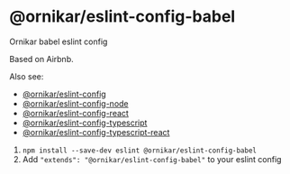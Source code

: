 # @ornikar/eslint-config-babel

Ornikar babel eslint config

Based on Airbnb.

Also see:

- [@ornikar/eslint-config](https://github.com/ornikar/eslint-configs/tree/master/%40ornikar/eslint-config)
- [@ornikar/eslint-config-node](https://github.com/ornikar/eslint-configs/tree/master/%40ornikar/eslint-config-node)
- [@ornikar/eslint-config-react](https://github.com/ornikar/eslint-configs/tree/master/%40ornikar/eslint-config-react)
- [@ornikar/eslint-config-typescript](https://github.com/ornikar/eslint-configs/tree/master/%40ornikar/eslint-config-typescript)
- [@ornikar/eslint-config-typescript-react](https://github.com/ornikar/eslint-configs/tree/master/%40ornikar/eslint-config-typescript-react)

1. `npm install --save-dev eslint @ornikar/eslint-config-babel`
2. Add `"extends": "@ornikar/eslint-config-babel"` to your eslint config

